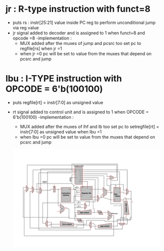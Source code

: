 # jr : R-type instruction with funct=8
- puts rs : instr[25:21] value inside PC reg to perform unconditional jump via reg value
- jr signal added to decoder and is assigned to 1 when funct=8 and opcode =8
-implementation :
    - MUX added after the muxes of jump and pcsrc too set pc to regfile[rs] when jr =1 
    - when jr =0 pc will be set to value from the muxes that depend on pcsrc and jump
    
# lbu : I-TYPE instruction with OPCODE = 6'b(100100)
- puts regfile[rt]  = instr[7:0] as unsigned value 
- rt signal added to control unit  and is assigned to 1 when OPCODE = 6'b(100100)
-implementation :
    - MUX added after the muxes of lhf and lb too set pc to setregfile[rt]  = instr[7:0] as unsigned value  when lbu =1 
    - when lbu =0 pc will be set to value from the muxes that depend on pcsrc and jump    
    
   ![diagram](https://github.com/HMS-ELKHOLY/arch_lab09/blob/master/hms00b.bmp)

